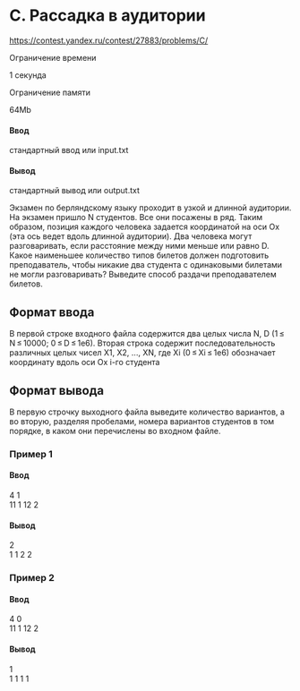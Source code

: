# C. Рассадка в аудитории
https://contest.yandex.ru/contest/27883/problems/C/

Ограничение времени

1 секунда

Ограничение памяти

64Mb

#### Ввод

стандартный ввод или input.txt

#### Вывод

стандартный вывод или output.txt

Экзамен по берляндскому языку проходит в узкой и длинной аудитории. На экзамен пришло N студентов. Все они посажены в ряд. Таким образом, позиция каждого человека задается координатой на оси Ox (эта ось ведет вдоль длинной аудитории). Два человека могут разговаривать, если расстояние между ними меньше или равно D. Какое наименьшее количество типов билетов должен подготовить преподаватель, чтобы никакие два студента с одинаковыми билетами не могли разговаривать? Выведите способ раздачи преподавателем билетов.

## Формат ввода

В первой строке входного файла содержится два целых числа N, D (1 ≤ N ≤ 10000; 0 ≤ D ≤ 1e6). Вторая строка содержит последовательность различных целых чисел X1, X2, ..., XN, где Xi (0 ≤ Xi ≤ 1e6) обозначает координату вдоль оси Ox i-го студента

## Формат вывода

В первую строчку выходного файла выведите количество вариантов, а во вторую, разделяя пробелами, номера вариантов студентов в том порядке, в каком они перечислены во входном файле.

### Пример 1

#### Ввод
4 1\
11 1 12 2
#### Вывод
2\
1 1 2 2 

### Пример 2
#### Ввод
4 0\
11 1 12 2
#### Вывод
1\
1 1 1 1
